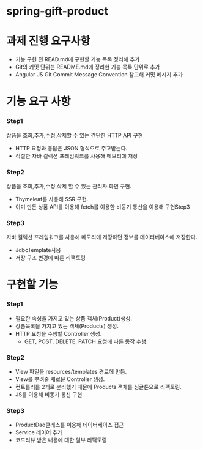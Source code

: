# spring-gift-product

# 과제 진행 요구사항

- 기능 구현 전 READ.md에 구현할 기능 목록 정리해 추가
- Git의 커밋 단위는 README.md에 정리한 기능 목록 단위로 추가
- Angular JS Git Commit Message Convention 참고해 커밋 메시지 추가

# 기능 요구 사항

### Step1

상품을 조회,추가,수정,삭제할 수 있는 간단한 HTTP API 구현

- HTTP 요청과 응답은 JSON 형식으로 주고받는다.
- 적절한 자바 컬렉션 프레임워크를 사용해 메모리에 저장

### Step2

상품을 조회,추가,수정,삭제 할 수 있는 관리자 화면 구현.

- Thymeleaf를 사용해 SSR 구현.
- 이미 만든 상품 API를 이용해 fetch를 이용한 비동기 통신을 이용해 구현Step3

### Step3

자바 컬렉션 프레임워크를 사용해 메모리에 저장하던 정보를 데이터베이스에 저장한다.

- JdbcTemplate사용
- 저장 구조 변경에 따른 리팩토링

# 구현할 기능

### Step1

- 필요한 속성을 가지고 있는 상품 객체(Product)생성.
- 상품목록을 가지고 있는 객체(Products) 생성.
- HTTP 요청을 수행할 Controller 생성.
  - GET, POST, DELETE, PATCH 요청에 따른 동작 수행.

### Step2

- View 파일을 resources/templates 경로에 만듬.
- View를 뿌려줄 새로운 Controller 생성.
- 컨트롤러를 2개로 분리했기 때문에 Products 객체를 싱글톤으로 리팩토링.
- JS를 이용해 비동기 통신 구현.

### Step3

- ProductDao클래스를 이용해 데이터베이스 접근
- Service 레이어 추가
- 코드리뷰 받은 내용에 대한 일부 리팩토링
